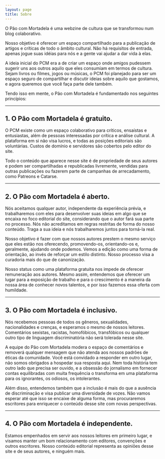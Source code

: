 ```yaml
---
layout: page
title: Sobre
---
```


O Pão com Mortadela é uma webzine de cultura que se transformou num blog colaborativo.

Nosso objetivo é oferecer um espaço compartilhado para a publicação de artigos e críticas de todo o âmbito cultural. Não há requisitos de entrada, apenas jogue suas idéias para nós e a gente vai ajudar a dar vida à elas.

A ideia inicial do PCM era a de criar um espaço onde amigos pudessem sugerir uns aos outros aquilo que eles consumiam em termos de cultura. Sejam livros ou filmes, jogos ou músicas, o PCM foi planejado para ser um espaço seguro de compartilhar e discutir ideias sobre aquilo que gostamos, e agora queremos que você faça parte dele também.

Tendo isso em mente, o Pão com Mortadela é fundamentado nos seguintes princípios:

---

## 1. O Pão com Mortadela é gratuito.

O PCM existe como um espaço colaborativo para críticos, ensaístas e entusiastas, além de pessoas interessadas por crítica e análise cultural. A plataforma em si não visa lucros, e todas as posições editoriais são voluntárias. Custos de domínio e servidores são cobertos pelo editor do site.

Todo o conteúdo que aparece nesse site é de propriedade de seus autores e podem ser compartilhadas e republicadas livremente, vendidas para outras publicações ou fazerem parte de campanhas de arrecadamento, como Patreons e Catarse.

---

## 2. O Pão com Mortadela é aberto.

Nós aceitamos qualquer autor, independente da experiência prévia, e trabalharemos com eles para desenvolver suas ideias em algo que se encaixa no foco editorial do site, considerando que o autor fará sua parte no processo. Nós não acreditamos em regras restritas de forma do nosso conteúdo. Traga a sua ideia e nós trabalharemos juntos para torná-la real.

Nosso objetivo é fazer com que nossos autores prestem o mesmo serviço que eles estão nos oferecendo, promovendo-os, orientando-os e, geralmente, ajudando onde podemos. Vemos a edição como uma forma de orientação, ao invés de reforçar um estilo distinto. Nosso processo visa a curadoria mais do que de canonização.

Nosso status como uma plataforma gratuita nos impede de oferecer remuneração aos autores. Mesmo assim, entendemos que oferecer um lugar para a exposição de trabalho e para o crescimento é a maneira da nossa área de conhecer novos talentos, e por isso fazemos essa oferta com humildade.

---

## 3. O Pão com Mortadela é inclusivo.

Nós recebemos pessoas de todos os gêneros, sexualidades, nacionalidades e crenças, e esperamos o mesmo de nossos leitores. Comentários sexistas, racistas, homofóbicos, transfóbicos ou qualquer outro tipo de linguagem discriminatória não será tolerada nesse site.

A equipe do Pão com Mortadela modera o espaço de comentários e removerá qualquer mensagem que não atenda aos nossos padrões de éticas da comunidade. Você está convidado a responder em outro lugar, não somos obrigados a hospedar sua resposta aqui. Nem toda história tem outro lado que precisa ser ouvido, e a obsessão do jornalismo em fornecer contas equilibradas com muita frequência o transforma em uma plataforma para os ignorantes, os odiosos, os intolerantes.

Além disso, entendemos também que a inclusão é mais do que a ausência de discriminação e visa publicar uma diversidade de vozes. Não vamos esperar até que isso se encaixe de alguma forma, mas procuraremos escritores para enriquecer o conteúdo desse site com novas perspectivas.

---

## 4. O Pão com Mortadela é independente.

Estamos empenhados em servir aos nossos leitores em primeiro lugar, e visamos manter um bom relacionamento com editores, convenções e outros escritores. Nosso conteúdo editorial representa as opiniões desse site e de seus autores, e ninguém mais.
